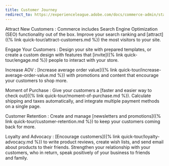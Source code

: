 ```yaml
---
title: Customer Journey
redirect_to: https://experienceleague.adobe.com/docs/commerce-admin/start/storefront/enhanced-experiences.html
---
```


Attract New Customers
:  Commerce includes Search Engine Optimization (SEO) functionality out of the box. Improve your search ranking and [attract]({% link quick-tour/attract-customers.md %}) the most visitors to your site.

Engage Your Customers
:  Design your site with prepared templates, or create a custom design with features that [invite]({% link quick-tour/engage.md %}) people to interact with your store.

Increase AOV
:  [Increase average order value]({% link quick-tour/increase-average-order-value.md %}) with promotions and content that encourage your customers to shop more.

Moment of Purchase
:  Give your customers a [faster and easier way to check out]({% link quick-tour/moment-of-purchase.md %}). Calculate shipping and taxes automatically, and integrate multiple payment methods on a single page.

Customer Retention
:  Create and manage [newsletters and promotions]({% link quick-tour/customer-retention.md %}) to keep your customers coming back for more.

Loyalty and Advocacy
:  [Encourage customers]({% link quick-tour/loyalty-advocacy.md %}) to write product reviews, create wish lists, and send email about products to their friends. Strengthen your relationship with your customers, who in return, speak positively of your business to friends and family.
